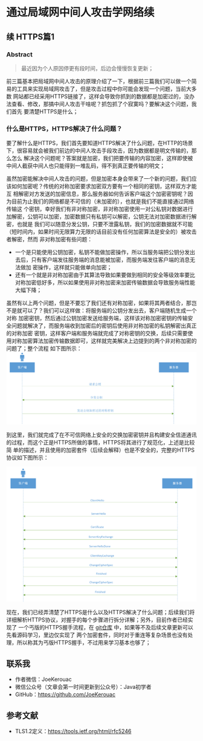# 通过局域网中间人攻击学网络续
## 续 HTTPS篇1
### Abstract
> 最近因为个人原因停更有段时间，后边会慢慢恢复更新；

前三篇基本把局域网中间人攻击的原理介绍了一下，根据前三篇我们可以做一个简易的工具来实现局域网攻击了，但是攻击过程中你可能会发现一个问题，当前大多数
网站都已经采用HTTPS链接了，这样会导致你抓到的数据都是加密过的，没办法查看、修改，那搞中间人攻击干啥呢？抓包抓了个寂寞吗？要解决这个问题，我们首先
要清楚HTTPS是什么；


### 什么是HTTPS，HTTPS解决了什么问题？
要了解什么是HTTPS，我们首先要知道HTTPS解决了什么问题，在HTTP的场景下，很容易就会被我们前边的中间人攻击手段攻击，因为数据都是明文传输的，那么怎么
解决这个问题呢？答案就是加密，我们把要传输的内容加密，这样即使被中间人截获中间人也只能得到一堆乱码，得不到真正要传输的明文；

虽然加密能解决中间人攻击的问题，但是加密本身会带来了一个新的问题，我们应该如何加密呢？传统的对称加密要求加密双方要有一个相同的密钥，这样双方才能互
相解密对方发送的加密信息，那么服务器如何告诉客户端这个加密密钥呢？因为目前为止我们的网络都是不可信的（未加密的），也就是我们不能直接通过网络传输这
个密钥，幸好我们有非对称加密，非对称加密使用一对公私钥对数据进行加解密，公钥可以加密，加密数据只有私钥可以解密，公钥无法对加密数据进行解密，也就是
我们可以随意分发公钥，只要不泄露私钥，我们的加密数据就不可能（短时间内，如果时间无限算力无限的话目前没有任何加密算法是安全的）被攻击者解密，然而
非对称加密有些问题：
- 一个是只能使用公钥加密，私钥不能做加密操作，所以当服务端把公钥分发出去后，只有客户端发往服务端的消息能被加密，而服务端发往客户端的消息无法做加
密操作，这样就只能做单向加密；
- 还有一个就是非对称加密由于其算法导致如果要做到相同的安全等级效率要比对称加密低好多，所以如果使用非对称加密来加密传输数据会导致服务端性能大幅下降；

虽然有以上两个问题，但是不要忘了我们还有对称加密，如果将其两者结合，那岂不是就可以了？我们可以这样做：将服务端的公钥分发出去，客户端随机生成一个对称
加密密钥，然后通过公钥加密发送给服务端，这样该对称加密密钥的传输安全问题就解决了，而服务端收到加密后的密钥后使用非对称加密的私钥解密出真正的对称加密
密钥，这样客户端和服务端就完成了对称密钥的交换，后续只需要使用对称加密算法加密传输数据即可，这样就完美解决上边提到的两个非对称加密的问题了；整个流程
如下图所示：
![简易HTTPS握手](../../../resource/网络/简易HTTPS握手.png)

到这里，我们就完成了在不可信网络上安全的交换加密密钥并且构建安全信道通讯的过程，而这个正是HTTPS所做的事情，HTTPS将其进行了规范化，上述是比较简
单的描述，并且使用的加密套件（后续会解释）也是不安全的，完整的HTTPS协议如下图所示：

![HTTPS握手](../../../resource/网络/HTTPS握手.png)


现在，我们已经弄清楚了HTTPS是什么以及HTTPS解决了什么问题；后续我们将详细解析HTTPS协议，对握手的每个步骤进行拆分详解；另外，目前作者已经实现了
一个丐版的HTTPS握手流程，在 [git仓库](https://github.com/JoeKerouac/net) 中，如果等不及后续文章更新可以先看源码学习，里边仅实现了
两个加密套件，同时对于重连等复杂场景也没有处理，所以称其为丐版HTTPS握手，不过用来学习基本也够了；

## 联系我
- 作者微信：JoeKerouac
- 微信公众号（文章会第一时间更新到公众号）：Java初学者
- GitHub：https://github.com/JoeKerouac

## 参考文献
- TLS1.2定义：https://tools.ietf.org/html/rfc5246